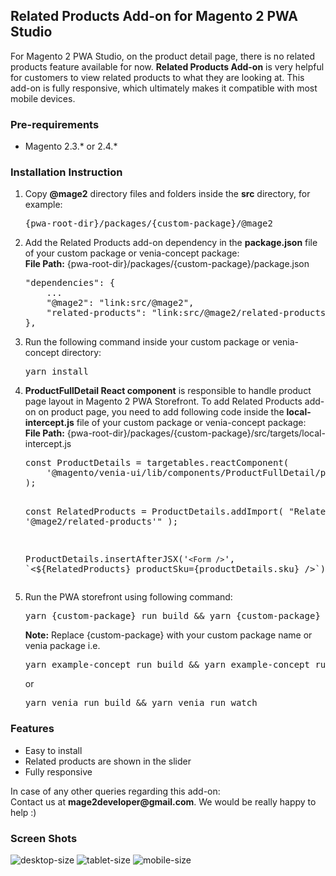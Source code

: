 <h2><b>Related Products Add-on for Magento 2 PWA Studio</b></h2>

<p>For Magento 2 PWA Studio, on the product detail page, there is no related products feature available for now. <b>Related Products Add-on</b> is very helpful for customers to view related products to what they are looking at. This add-on is fully responsive, which ultimately makes it compatible with most mobile devices.</p>

<h3><b>Pre-requirements</b></h3>
<ul>
<li>Magento 2.3.* or 2.4.*</li>
</ul>

<h3><b>Installation Instruction</b></h3>
<ol>
<li>Copy <b>@mage2</b> directory files and folders inside the <b>src</b> directory, for example:<br/> <pre>{pwa-root-dir}/packages/{custom-package}/@mage2</pre></li>
<li>Add the Related Products add-on dependency in the <b>package.json</b> file of your custom package or venia-concept package:<br/>
<b>File Path:</b> {pwa-root-dir}/packages/{custom-package}/package.json
<pre>
"dependencies": {
    ...
    "@mage2": "link:src/@mage2",
    "related-products": "link:src/@mage2/related-products"
},
</pre>
</li>
<li>Run the following command inside your custom package or venia-concept directory:
<pre>yarn install</pre>
</li>
<li><b>ProductFullDetail React component</b> is responsible to handle product page layout in Magento 2 PWA Storefront. To add Related Products add-on on product page, you need to add following code inside the <b>local-intercept.js</b> file of your custom package or venia-concept package:<br/>
<b>File Path:</b> {pwa-root-dir}/packages/{custom-package}/src/targets/local-intercept.js
<pre>
const ProductDetails = targetables.reactComponent(
    '@magento/venia-ui/lib/components/ProductFullDetail/productFullDetail.js'
);

const RelatedProducts = ProductDetails.addImport(
    "Related from '@mage2/related-products'"
);

ProductDetails.insertAfterJSX('`<Form />`', \`<${RelatedProducts} productSku={productDetails.sku} />\`);
</pre>
</li>
<li>Run the PWA storefront using following command:<br/>
<pre>yarn {custom-package} run build && yarn {custom-package} run watch</pre>
<b>Note:</b> Replace {custom-package} with your custom package name or venia package i.e.
<pre>yarn example-concept run build && yarn example-concept run watch</pre> or
<pre>yarn venia run build && yarn venia run watch</pre>
</li>
</ol>

<h3><b>Features</b></h3>
<ul>
<li>Easy to install</li>
<li>Related products are shown in the slider</li>
<li>Fully responsive</li>
</ul>

<p>In case of any other queries regarding this add-on:<br />
Contact us at <b>mage2developer@gmail.com</b>. We would be really happy to help :)</p>

<h3><b>Screen Shots</b></h3>

<img src="https://user-images.githubusercontent.com/26230770/141314407-3e62a7ef-c638-4e31-bfd2-1f4ef60c155f.png" alt="desktop-size" />

<img src="https://user-images.githubusercontent.com/26230770/141314427-a3268370-7914-4ef8-821c-4c07d47a63c1.png" alt="tablet-size" />

<img src="https://user-images.githubusercontent.com/26230770/141314435-934477fe-c76a-48cf-b178-8bfdefd2c0d1.png" alt="mobile-size" />

